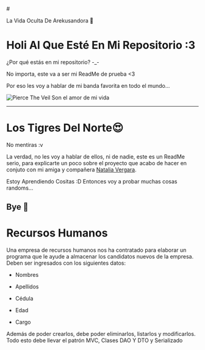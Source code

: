 #<p style="text-align: justify;"> La Vida Oculta De Arekusandora 🧛 </p>

# Holi Al Que Esté En Mi Repositorio :3

¿Por qué estás en mi repositorio? -_-

No importa, este va a ser mi ReadMe de prueba <3

Por eso les voy a hablar de mi banda favorita en todo el mundo...

![Pierce The Veil Son el amor de mi vida](https://i.pinimg.com/564x/50/50/30/505030940dd9b95511c5ca0fb5912991.jpg)

------------------------------------------------------------------------------------------------------------------
# Los Tigres Del Norte😍

No mentiras :v 

La verdad, no les voy a hablar de ellos, ni de nadie, este es un ReadMe serio, para explicarte un poco sobre el proyecto que acabo de hacer en conjuto con mi amiga  y compañera [Natalia Vergara](https://github.com/NatVerB).

Estoy Aprendiendo Cositas :D Entonces voy a probar muchas cosas randoms...

Bye 💋
-------------------------------------------------------------------------------------------------------------------
# Recursos Humanos

Una empresa de recursos humanos nos ha contratado para elaborar un programa que le ayude a almacenar los candidatos nuevos de la empresa. Deben ser ingresados con los siguientes datos:

 - Nombres

 - Apellidos

 - Cédula

 - Edad

 - Cargo

Además de poder crearlos, debe poder eliminarlos, listarlos y modificarlos. Todo esto 
debe llevar el patrón MVC, Clases DAO Y DTO y Serializado
